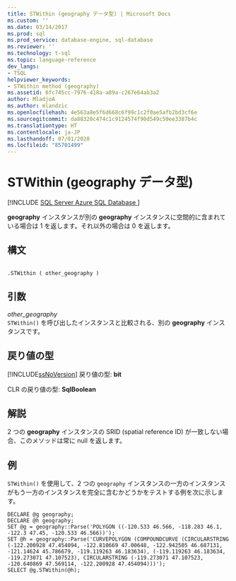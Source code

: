 ```yaml
---
title: STWithin (geography データ型) | Microsoft Docs
ms.custom: ''
ms.date: 03/14/2017
ms.prod: sql
ms.prod_service: database-engine, sql-database
ms.reviewer: ''
ms.technology: t-sql
ms.topic: language-reference
dev_langs:
- TSQL
helpviewer_keywords:
- STWithin method (geography)
ms.assetid: 6fc745cc-7976-418a-a89a-c267e64ab3a2
author: MladjoA
ms.author: mlandzic
ms.openlocfilehash: 4e563a8e5f6d668c6f99c1c2f0ae5afb2bd3cf6e
ms.sourcegitcommit: da88320c474c1c9124574f90d549c50ee3387b4c
ms.translationtype: HT
ms.contentlocale: ja-JP
ms.lasthandoff: 07/01/2020
ms.locfileid: "85701499"
---
```

# <a name="stwithin-geography-data-type"></a>STWithin (geography データ型)
[!INCLUDE [SQL Server Azure SQL Database ](../../includes/applies-to-version/sql-asdb.md)]

  **geography** インスタンスが別の **geography** インスタンスに空間的に含まれている場合は 1 を返します。それ以外の場合は 0 を返します。  
  
## <a name="syntax"></a>構文  
  
```  
  
.STWithin ( other_geography )  
```  
  
## <a name="arguments"></a>引数  
 *other_geography*  
 `STWithin()` を呼び出したインスタンスと比較される、別の **geography** インスタンスです。  
  
## <a name="return-types"></a>戻り値の型  
 [!INCLUDE[ssNoVersion](../../includes/ssnoversion-md.md)] 戻り値の型: **bit**  
  
 CLR の戻り値の型: **SqlBoolean**  
  
## <a name="remarks"></a>解説  
 2 つの **geography** インスタンスの SRID (spatial reference ID) が一致しない場合、このメソッドは常に null を返します。  
  
## <a name="examples"></a>例  
 `STWithin()` を使用して、2 つの `geography` インスタンスの一方のインスタンスがもう一方のインスタンスを完全に含むかどうかをテストする例を次に示します。  
  
```  
DECLARE @g geography;  
DECLARE @h geography;  
SET @g = geography::Parse('POLYGON ((-120.533 46.566, -118.283 46.1, -122.3 47.45, -120.533 46.566))');  
SET @h = geography::Parse('CURVEPOLYGON (COMPOUNDCURVE (CIRCULARSTRING (-122.200928 47.454094, -122.810669 47.00648, -122.942505 46.687131, -121.14624 45.786679, -119.119263 46.183634), (-119.119263 46.183634, -119.273071 47.107523), CIRCULARSTRING (-119.273071 47.107523, -120.640869 47.569114, -122.200928 47.454094)))');  
SELECT @g.STWithin(@h);  
```  
  
  
